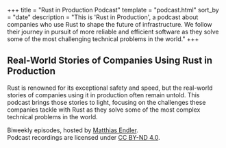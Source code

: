 +++
title = "Rust in Production Podcast"
template = "podcast.html"
sort_by = "date"
description = "This is 'Rust in Production', a podcast about companies who use Rust to shape the future of infrastructure. We follow their journey in pursuit of more reliable and efficient software as they solve some of the most challenging technical problems in the world."
+++

## Real-World Stories of Companies Using Rust in Production

Rust is renowned for its exceptional safety and speed, but the real-world
stories of companies using it in production often remain untold. This podcast
brings those stories to light, focusing on the challenges these companies tackle
with Rust as they solve some of the most complex technical problems in the
world.

Biweekly episodes, hosted by [Matthias Endler](/about).  
Podcast recordings are licensed under [CC BY-ND 4.0](https://creativecommons.org/licenses/by-nd/4.0).
